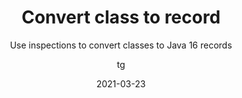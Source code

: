 ---
date: 2021-03-23
title: Convert class to record
technologies: [java]
topics: [latest, editing]
author: tg
subtitle: Use inspections to convert classes to Java 16 records
thumbnail: ./thumbnail.png
cardThumbnail: ./card.png
shortVideo:
  poster: ./tip.png
  url: http://
leadin: |
  IntelliJ IDEA can identify classes that are data holders and can be converted to records. The fields will be become record components, and the constructor and accessors will be removed. We can use the default implementations of equals, hashCode and toString on record by removing these methods.



---